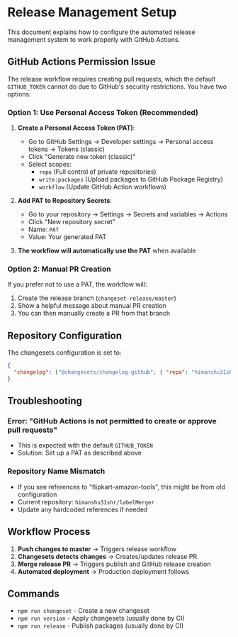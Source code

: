 # Release Management Setup

This document explains how to configure the automated release management system to work properly with GitHub Actions.

## GitHub Actions Permission Issue

The release workflow requires creating pull requests, which the default `GITHUB_TOKEN` cannot do due to GitHub's security restrictions. You have two options:

### Option 1: Use Personal Access Token (Recommended)

1. **Create a Personal Access Token (PAT)**:
   - Go to GitHub Settings → Developer settings → Personal access tokens → Tokens (classic)
   - Click "Generate new token (classic)"
   - Select scopes:
     - `repo` (Full control of private repositories)
     - `write:packages` (Upload packages to GitHub Package Registry)
     - `workflow` (Update GitHub Action workflows)

2. **Add PAT to Repository Secrets**:
   - Go to your repository → Settings → Secrets and variables → Actions
   - Click "New repository secret"
   - Name: `PAT`
   - Value: Your generated PAT

3. **The workflow will automatically use the PAT** when available

### Option 2: Manual PR Creation

If you prefer not to use a PAT, the workflow will:
1. Create the release branch (`changeset-release/master`)
2. Show a helpful message about manual PR creation
3. You can then manually create a PR from that branch

## Repository Configuration

The changesets configuration is set to:
```json
{
  "changelog": ["@changesets/changelog-github", { "repo": "himanshu31shr/labelMerger" }]
}
```

## Troubleshooting

### Error: "GitHub Actions is not permitted to create or approve pull requests"
- This is expected with the default `GITHUB_TOKEN`
- Solution: Set up a PAT as described above

### Repository Name Mismatch
- If you see references to "flipkart-amazon-tools", this might be from old configuration
- Current repository: `himanshu31shr/labelMerger`
- Update any hardcoded references if needed

## Workflow Process

1. **Push changes to master** → Triggers release workflow
2. **Changesets detects changes** → Creates/updates release PR
3. **Merge release PR** → Triggers publish and GitHub release creation
4. **Automated deployment** → Production deployment follows

## Commands

- `npm run changeset` - Create a new changeset
- `npm run version` - Apply changesets (usually done by CI)
- `npm run release` - Publish packages (usually done by CI) 